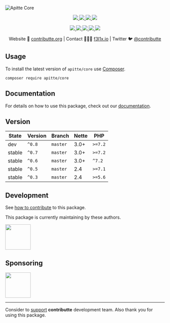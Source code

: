 ![Apitte Core](https://heatbadger.now.sh/github/readme/apitte/core/)

<p align=center>
  <a href="https://github.com/apitte/core/actions">
    <img src="https://badgen.net/github/checks/apitte/core/master?cache=300">
  </a>
  <a href="https://coveralls.io/r/apitte/core">
    <img src="https://badgen.net/coveralls/c/github/apitte/core?cache=300">
  </a>
  <a href="https://packagist.org/packages/apitte/core">
    <img src="https://badgen.net/packagist/dm/apitte/core">
  </a>
  <a href="https://packagist.org/packages/apitte/core">
    <img src="https://badgen.net/packagist/v/apitte/core">
  </a>
</p>
<p align=center>
  <a href="https://packagist.org/packages/apitte/core">
    <img src="https://badgen.net/packagist/php/apitte/core">
  </a>
  <a href="https://github.com/apitte/core">
    <img src="https://badgen.net/github/license/apitte/core">
  </a>
  <a href="http://bit.ly/apittegitter">
    <img src="https://badgen.net/badge/chat/apitte/cyan">
  </a>
  <a href="https://bit.ly/cttfo">
    <img src="https://badgen.net/badge/support/forum/yellow">
  </a>
  <a href="https://contributte.org/partners.html">
    <img src="https://badgen.net/badge/become/a%20patron/F96854">
  </a>
<p>

<p align=center>
Website 🚀 <a href="https://contributte.org">contributte.org</a> | Contact 👨🏻‍💻 <a href="https://f3l1x.io">f3l1x.io</a> | Twitter 🐦 <a href="https://twitter.com/contributte">@contributte</a>
</p>

## Usage

To install the latest version of `apitte/core` use [Composer](https://getcomposer.com).

```
composer require apitte/core
```

## Documentation

For details on how to use this package, check out our [documentation](.docs).

## Version

| State       | Version | Branch   | Nette | PHP     |
|-------------|---------|----------|-------|---------|
| dev         | `^0.8`  | `master` | 3.0+  | `>=7.2` |
| stable      | `^0.7`  | `master` | 3.0+  | `>=7.2` |
| stable      | `^0.6`  | `master` | 3.0+  | `^7.2`  |
| stable      | `^0.5`  | `master` | 2.4   | `>=7.1` |
| stable      | `^0.3`  | `master` | 2.4   | `>=5.6` |

## Development

See [how to contribute](https://contributte.org/contributing.html) to this package.

This package is currently maintaining by these authors.

<a href="https://github.com/f3l1x">
  <img width="80" height="80" src="https://avatars2.githubusercontent.com/u/538058?v=3&s=80">
</a>

## Sponsoring

<a href="https://github.com/tlapnet">
  <img width="80" height="80" src="https://avatars1.githubusercontent.com/u/22914186?s=80&v=4">
</a>

-----

Consider to [support](https://contributte.com/partners) **contributte** development team.
Also thank you for using this package.

